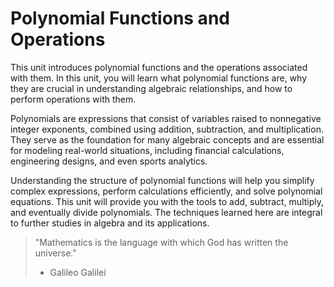 # Polynomial Functions and Operations

This unit introduces polynomial functions and the operations associated with them. In this unit, you will learn what polynomial functions are, why they are crucial in understanding algebraic relationships, and how to perform operations with them.

Polynomials are expressions that consist of variables raised to nonnegative integer exponents, combined using addition, subtraction, and multiplication. They serve as the foundation for many algebraic concepts and are essential for modeling real-world situations, including financial calculations, engineering designs, and even sports analytics.

Understanding the structure of polynomial functions will help you simplify complex expressions, perform calculations efficiently, and solve polynomial equations. This unit will provide you with the tools to add, subtract, multiply, and eventually divide polynomials. The techniques learned here are integral to further studies in algebra and its applications.

> "Mathematics is the language with which God has written the universe." 
> 
> - Galileo Galilei

